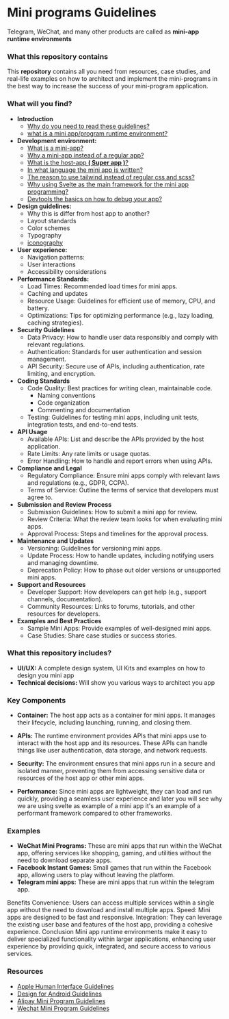 # Mini programs Guidelines

Telegram, WeChat, and many other  products are called as **mini-app runtime environments**


### What this repository contains
This **repository** contains all you need from resources, case studies, and real-life examples on how to architect and implement the mini-programs in the best way to increase the success of your mini-program application.

### What will you find?
- **Introduction**
  - [Why do you need to read these guidelines?](/0.introduction/0.why-to-read.md)
  - [what is a mini app/program runtime environment?](/0.introduction/2.what-is-mini-app-env.md)
- **Development environment:**
  - [What is a mini-app?](/1.devloper-environment/1.what-is-mini-app.md)
  - [Why a mini-app instead of a regular app?](/1.devloper-environment/2.why-a-mini-app.md)
  - [What is the host-app **( Super app )**?](/1.devloper-environment/3.what-is-super-app.md)
  - [In what language the mini app is written?](/1.devloper-environment/4.in-what-language.md)
  - [The reason to use tailwind instead of regular css and scss?](/1.devloper-environment/5.why-tailwind-instead-of-css.md)
  - [Why using Svelte as the main framework for the mini app programming?](/1.devloper-environment/6.why-svelte.md)
  - [Devtools the basics on how to debug your app?](/1.devloper-environment/7.dev-env-and-debugging.md)
- **Design guidelines:**
  - Why this is differ from host app to another?
  - Layout standards
  - Color schemes
  - Typography
  - [iconography](/2.design)
- **User experience:** 
  - Navigation patterns:
  - User interactions
  - Accessibility considerations
- **Performance Standards:**
  - Load Times: Recommended load times for mini apps.
  - Caching and updates
  - Resource Usage: Guidelines for efficient use of memory, CPU, and battery.
  - Optimizations: Tips for optimizing performance (e.g., lazy loading, caching strategies).
- **Security Guidelines**
  - Data Privacy: How to handle user data responsibly and comply with relevant regulations.
  - Authentication: Standards for user authentication and session management.
  - API Security: Secure use of APIs, including authentication, rate limiting, and encryption.
- **Coding Standards**
  - Code Quality: Best practices for writing clean, maintainable code.
    - Naming conventions
    - Code organization
    - Commenting and documentation
  - Testing: Guidelines for testing mini apps, including unit tests, integration tests, and end-to-end tests.
- **API Usage**
  - Available APIs: List and describe the APIs provided by the host application.
  - Rate Limits: Any rate limits or usage quotas.
  - Error Handling: How to handle and report errors when using APIs.
- **Compliance and Legal**
  - Regulatory Compliance: Ensure mini apps comply with relevant laws and regulations (e.g., GDPR, CCPA).
  - Terms of Service: Outline the terms of service that developers must agree to.
- **Submission and Review Process**
  - Submission Guidelines: How to submit a mini app for review.
  - Review Criteria: What the review team looks for when evaluating mini apps.
  - Approval Process: Steps and timelines for the approval process.
- **Maintenance and Updates**
  - Versioning: Guidelines for versioning mini apps.
  - Update Process: How to handle updates, including notifying users and managing downtime.
  - Deprecation Policy: How to phase out older versions or unsupported mini apps.
- **Support and Resources**
  - Developer Support: How developers can get help (e.g., support channels, documentation).
  - Community Resources: Links to forums, tutorials, and other resources for developers.
- **Examples and Best Practices**
  - Sample Mini Apps: Provide examples of well-designed mini apps.
  - Case Studies: Share case studies or success stories.


### What this repository includes?
- **UI/UX:** A complete design system, UI Kits and examples on how to design you mini app
- **Technical decisions:** Will show you various ways to architect you app 

### Key Components
- **Container:** The host app acts as a container for mini apps. It manages their lifecycle, including launching, running, and closing them.

- **APIs:** The runtime environment provides APIs that mini apps use to interact with the host app and its resources. These APIs can handle things like user authentication, data storage, and network requests.

- **Security:** The environment ensures that mini apps run in a secure and isolated manner, preventing them from accessing sensitive data or resources of the host app or other mini apps.

- **Performance:** Since mini apps are lightweight, they can load and run quickly, providing a seamless user experience and later you will see why we are using svelte as example of a mini app it's an example of a performant framework compared to other frameworks.

### Examples
- **WeChat Mini Programs:** These are mini apps that run within the WeChat app, offering services like shopping, gaming, and utilities without the need to download separate apps.
- **Facebook Instant Games:** Small games that run within the Facebook app, allowing users to play without leaving the platform.
- **Telegram mini apps:** These are mini apps that run within the telegram app.
  
Benefits
Convenience: Users can access multiple services within a single app without the need to download and install multiple apps.
Speed: Mini apps are designed to be fast and responsive.
Integration: They can leverage the existing user base and features of the host app, providing a cohesive experience.
Conclusion
Mini app runtime environments make it easy to deliver specialized functionality within larger applications, enhancing user experience by providing quick, integrated, and secure access to various services.


### Resources
- [Apple Human Interface Guidelines](https://developer.apple.com/design/)
- [Design for Android Guidelines](https://developer.android.com/design/ui)
- [Alipay Mini Program Guidelines](https://miniprogram.alipay.com/docs/)
- [Wechat Mini Program Guidelines](https://developers.weixin.qq.com/miniprogram/en/design/#User-Friendly-and-Courteous)